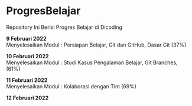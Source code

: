 # ProgresBelajar
Repository Ini Berisi Progres Belajar di Dicoding

**9 Februari 2022**  
Menyelesaikan Modul : Persiapan Belajar, Git dan GitHub, Dasar Git (37%)  

**10 Februari 2022**  
Menyelesaikan Modul : Studi Kasus Pengalaman Belajar, Git Branches, (61%)  

**11 Februari 2022**  
Menyelesaikan Modul : Kolaborasi dengan Tim (69%)  

**12 Februari 2022**  


